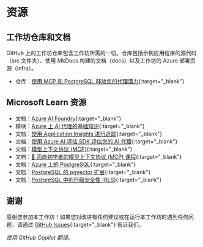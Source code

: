 # 资源

## 工作坊仓库和文档

GitHub 上的工作坊仓库包含工作坊所需的一切。仓库包括示例应用程序的源代码（src 文件夹）、使用 MkDocs 构建的文档（docs）以及工作坊的 Azure 部署资源（infra）。

* 仓库：[使用 MCP 和 PostgreSQL 释放您的代理潜力](https://github.com/microsoft/aitour26-WRK540-unlock-your-agents-potential-with-model-context-protocol){:target="_blank"}

## Microsoft Learn 资源

* 文档：[Azure AI Foundry](https://learn.microsoft.com/azure/ai-foundry/){:target="_blank"}
* 模块：[Azure 上 AI 代理的基础知识](https://learn.microsoft.com/training/modules/ai-agent-fundamentals/){:target="_blank"}
* 文档：[使用 Application Insights 进行追踪](https://learn.microsoft.com/azure/ai-services/agents/concepts/tracing){:target="_blank"}
* 文档：[使用 Azure AI 评估 SDK 评估您的 AI 代理](https://learn.microsoft.com/azure/ai-foundry/how-to/develop/agent-evaluate-sdk){:target="_blank"}
* 文档：[模型上下文协议 (MCP)](https://learn.microsoft.com/azure/developer/azure-mcp-server/){:target="_blank"}
* 文档：[🚀 面向初学者的模型上下文协议 (MCP) 课程](https://github.com/microsoft/mcp-for-beginners/tree/main){:target="_blank"}
* 文档：[Azure 上的 PostgreSQL](https://learn.microsoft.com/azure/postgresql/){:target="_blank"}
* 文档：[PostgreSQL 的 pgvector 扩展](https://learn.microsoft.com/azure/postgresql/flexible-server/how-to-use-pgvector){:target="_blank"}
* 文档：[PostgreSQL 中的行级安全性 (RLS)](https://learn.microsoft.com/azure/postgresql/flexible-server/security-access-control#row-level-security){:target="_blank"}


## 谢谢

感谢您参加本工作坊！如果您对改进有任何建议或在运行本工作坊时遇到任何问题，请通过 [GitHub Issues](https://github.com/microsoft/aitour26-WRK540-unlock-your-agents-potential-with-model-context-protocol/issues){:target="_blank"} 告诉我们。

*使用 GitHub Copilot 翻译。*
